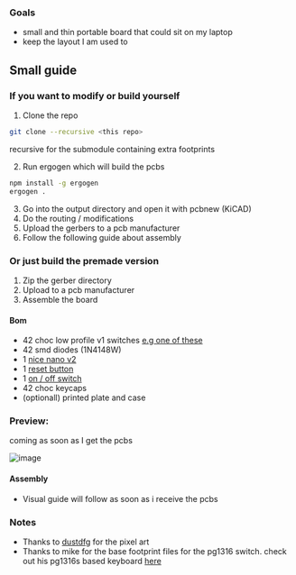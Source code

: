 ### Goals
- small and thin portable board that could sit on my laptop
- keep the layout I am used to


## Small guide

### If you want to modify or build yourself
1. Clone the repo

```bash
git clone --recursive <this repo>
```
recursive for the submodule containing extra footprints   

2. Run ergogen which will build the pcbs
```bash
npm install -g ergogen
ergogen .
```
3. Go into the output directory and open it with pcbnew (KiCAD)
4. Do the routing / modifications
5. Upload the gerbers to a pcb manufacturer
6. Follow the following guide about assembly


### Or just build the premade version
1. Zip the gerber directory
2. Upload to a pcb manufacturer
3. Assemble the board

#### Bom
- 42 choc low profile v1 switches [e.g one of these](https://splitkb.com/products/kailh-low-profile-choc-switches)
- 42 smd diodes (1N4148W)
- 1 [nice nano v2](https://nicekeyboards.com/nice-nano/)
- 1 [reset button](https://42keebs.eu/shop/parts/components/reset-switch/?attribute_type=Through-hole%204-pin%206x6&attribute_pa_colour=black)
- 1 [on / off switch](https://42keebs.eu/shop/parts/components/power-switch/)
- 42 choc keycaps 
- (optionall) printed plate and case


### Preview: 
coming as soon as I get the pcbs   

![image](./imgs/preview.jpg)

#### Assembly
- Visual guide will follow as soon as i receive the pcbs


### Notes
- Thanks to [dustdfg](https://dustdfg.itch.io/pixel-art-bat-1bit) for the pixel art
- Thanks to mike for the base footprint files for the pg1316 switch. check out his pg1316s based keyboard [here](https://github.com/mikeholscher/zmk-config-mikefive)

